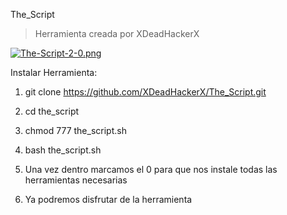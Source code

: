 The_Script

> Herramienta creada por XDeadHackerX

[![The-Script-2-0.png](https://i.postimg.cc/nLGQ0SMP/The-Script-2-0.png)](https://postimg.cc/hJhjGrLL)


Instalar Herramienta:

1) git clone https://github.com/XDeadHackerX/The_Script.git

2) cd the_script

3) chmod 777 the_script.sh

4) bash the_script.sh

5) Una vez dentro marcamos el 0 para que nos instale todas las herramientas necesarias

6) Ya podremos disfrutar de la herramienta
